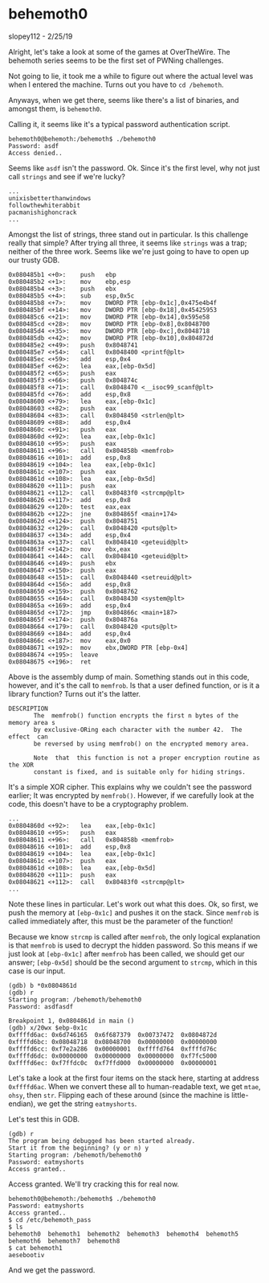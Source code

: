 # behemoth0
slopey112 - 2/25/19

Alright, let's take a look at some of the games at OverTheWire. The behemoth series seems to be the first set of PWNing challenges.

Not going to lie, it took me a while to figure out where the actual level was when I entered the machine. Turns out you have to `cd /behemoth`.

Anyways, when we get there, seems like there's a list of binaries, and amongst them, is `behemoth0`.

Calling it, it seems like it's a typical password authentication script.
```
behemoth0@behemoth:/behemoth$ ./behemoth0
Password: asdf
Access denied..
```
Seems like `asdf` isn't the password. Ok. Since it's the first level, why not just call `strings` and see if we're lucky?
```
...
unixisbetterthanwindows
followthewhiterabbit
pacmanishighoncrack
...
```
Amongst the list of strings, three stand out in particular. Is this challenge really that simple? After trying all three, it seems like `strings` was a trap; neither of the three work. Seems like we're just going to have to open up our trusty GDB.

```assembly
0x080485b1 <+0>:	push   ebp
0x080485b2 <+1>:	mov    ebp,esp
0x080485b4 <+3>:	push   ebx
0x080485b5 <+4>:	sub    esp,0x5c
0x080485b8 <+7>:	mov    DWORD PTR [ebp-0x1c],0x475e4b4f
0x080485bf <+14>:	mov    DWORD PTR [ebp-0x18],0x45425953
0x080485c6 <+21>:	mov    DWORD PTR [ebp-0x14],0x595e58
0x080485cd <+28>:	mov    DWORD PTR [ebp-0x8],0x8048700
0x080485d4 <+35>:	mov    DWORD PTR [ebp-0xc],0x8048718
0x080485db <+42>:	mov    DWORD PTR [ebp-0x10],0x804872d
0x080485e2 <+49>:	push   0x8048741
0x080485e7 <+54>:	call   0x8048400 <printf@plt>
0x080485ec <+59>:	add    esp,0x4
0x080485ef <+62>:	lea    eax,[ebp-0x5d]
0x080485f2 <+65>:	push   eax
0x080485f3 <+66>:	push   0x804874c
0x080485f8 <+71>:	call   0x8048470 <__isoc99_scanf@plt>
0x080485fd <+76>:	add    esp,0x8
0x08048600 <+79>:	lea    eax,[ebp-0x1c]
0x08048603 <+82>:	push   eax
0x08048604 <+83>:	call   0x8048450 <strlen@plt>
0x08048609 <+88>:	add    esp,0x4
0x0804860c <+91>:	push   eax
0x0804860d <+92>:	lea    eax,[ebp-0x1c]
0x08048610 <+95>:	push   eax
0x08048611 <+96>:	call   0x804858b <memfrob>
0x08048616 <+101>:	add    esp,0x8
0x08048619 <+104>:	lea    eax,[ebp-0x1c]
0x0804861c <+107>:	push   eax
0x0804861d <+108>:	lea    eax,[ebp-0x5d]
0x08048620 <+111>:	push   eax
0x08048621 <+112>:	call   0x80483f0 <strcmp@plt>
0x08048626 <+117>:	add    esp,0x8
0x08048629 <+120>:	test   eax,eax
0x0804862b <+122>:	jne    0x804865f <main+174>
0x0804862d <+124>:	push   0x8048751
0x08048632 <+129>:	call   0x8048420 <puts@plt>
0x08048637 <+134>:	add    esp,0x4
0x0804863a <+137>:	call   0x8048410 <geteuid@plt>
0x0804863f <+142>:	mov    ebx,eax
0x08048641 <+144>:	call   0x8048410 <geteuid@plt>
0x08048646 <+149>:	push   ebx
0x08048647 <+150>:	push   eax
0x08048648 <+151>:	call   0x8048440 <setreuid@plt>
0x0804864d <+156>:	add    esp,0x8
0x08048650 <+159>:	push   0x8048762
0x08048655 <+164>:	call   0x8048430 <system@plt>
0x0804865a <+169>:	add    esp,0x4
0x0804865d <+172>:	jmp    0x804866c <main+187>
0x0804865f <+174>:	push   0x804876a
0x08048664 <+179>:	call   0x8048420 <puts@plt>
0x08048669 <+184>:	add    esp,0x4
0x0804866c <+187>:	mov    eax,0x0
0x08048671 <+192>:	mov    ebx,DWORD PTR [ebp-0x4]
0x08048674 <+195>:	leave
0x08048675 <+196>:	ret
```
Above is the assembly dump of main. Something stands out in this code, however, and it's the call to `memfrob`. Is that a user defined function, or is it a library function? Turns out it's the latter.
```
DESCRIPTION
       The  memfrob() function encrypts the first n bytes of the memory area s
       by exclusive-ORing each character with the number 42.  The  effect  can
       be reversed by using memfrob() on the encrypted memory area.

       Note  that  this function is not a proper encryption routine as the XOR
       constant is fixed, and is suitable only for hiding strings.
```
It's a simple XOR cipher. This explains why we couldn't see the password earlier; It was encrypted by `memfrob()`. However, if we carefully look at the code, this doesn't have to be a cryptography problem.
```assembly
...
0x0804860d <+92>:	lea    eax,[ebp-0x1c]
0x08048610 <+95>:	push   eax
0x08048611 <+96>:	call   0x804858b <memfrob>
0x08048616 <+101>:	add    esp,0x8
0x08048619 <+104>:	lea    eax,[ebp-0x1c]
0x0804861c <+107>:	push   eax
0x0804861d <+108>:	lea    eax,[ebp-0x5d]
0x08048620 <+111>:	push   eax
0x08048621 <+112>:	call   0x80483f0 <strcmp@plt>
...
```
Note these lines in particular. Let's work out what this does. Ok, so first, we push the memory at `[ebp-0x1c]` and pushes it on the stack. Since `memfrob` is called immediately after, this must be the parameter of the function!

Because we know `strcmp` is called after `memfrob`, the only logical explanation is that `memfrob` is used to decrypt the hidden password. So this means if we just look at `[ebp-0x1c]` after `memfrob` has been called, we should get our answer; `[ebp-0x5d]` should be the second argument to `strcmp`, which in this case is our input.
```
(gdb) b *0x0804861d
(gdb) r
Starting program: /behemoth/behemoth0
Password: asdfasdf

Breakpoint 1, 0x0804861d in main ()
(gdb) x/20wx $ebp-0x1c
0xffffd6ac:	0x6d746165	0x6f687379	0x00737472	0x0804872d
0xffffd6bc:	0x08048718	0x08048700	0x00000000	0x00000000
0xffffd6cc:	0xf7e2a286	0x00000001	0xffffd764	0xffffd76c
0xffffd6dc:	0x00000000	0x00000000	0x00000000	0xf7fc5000
0xffffd6ec:	0xf7ffdc0c	0xf7ffd000	0x00000000	0x00000001
```
Let's take a look at the first four items on the stack here, starting at address `0xffffd6ac`. When we convert these all to human-readable text, we get `mtae`, `ohsy`, then `str`. Flipping each of these around (since the machine is little-endian), we get the string `eatmyshorts`.

Let's test this in GDB.
```
(gdb) r
The program being debugged has been started already.
Start it from the beginning? (y or n) y
Starting program: /behemoth/behemoth0
Password: eatmyshorts
Access granted..
```
Access granted. We'll try cracking this for real now.
```
behemoth0@behemoth:/behemoth$ ./behemoth0
Password: eatmyshorts
Access granted..
$ cd /etc/behemoth_pass
$ ls
behemoth0  behemoth1  behemoth2  behemoth3  behemoth4  behemoth5  behemoth6  behemoth7	behemoth8
$ cat behemoth1
aesebootiv
```
And we get the password. 
